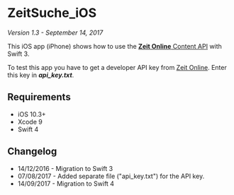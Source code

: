 # ZeitSuche_iOS

*Version 1.3 - September 14, 2017*

This iOS app (iPhone) shows how to use the [**Zeit Online** Content API](http://developer.zeit.de/index/) with Swift 3. 

To test this app you have to get a developer API key from [Zeit Online](http://developer.zeit.de/index). Enter this key in ***api_key.txt***. 

## Requirements

* iOS 10.3+
* Xcode 9
* Swift 4 

## Changelog

* 14/12/2016 - Migration to Swift 3
* 07/08/2017 - Added separate file ("api_key.txt") for the API key.
* 14/09/2017 - Migration to Swift 4

